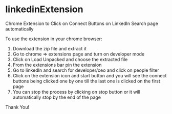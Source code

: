 # linkedinExtension
Chrome Extension to Click on Connect Buttons on LinkedIn Search page automatically

To use the extension in your chrome browser:
1. Download the zip file and extract it
2. Go to chrome => extensions page and turn on developer mode
3. Click on Load Unpacked and choose the extracted file
4. From the extensions bar pin the extension
5. Go to linkedIn and search for developer/ceo and click on people filter
6. Click on the extension icon and start button and you will see the connect buttons being clicked one by one till the last one is clicked on the first page
7. You can stop the process by clicking on stop button or it will automatically stop by the end of the page

Thank You!
